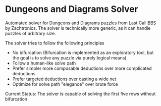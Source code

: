 # Dungeons and Diagrams Solver
Automated solver for Dungeons and Diagrams puzzles from Last Call BBS by Zachtronics.  The solver is technically more generic, as it can handle puzzles of arbitrary size.   

The solver tries to follow the following principles

* No bifurcation  (Bifurcation is implemented as an exploratory tool, but the goal is to solve any puzzle via purely logical means)
* Follow a human-like solve path
* Prefer simpler more composable deductions over more complicated deductions.
* Prefer targeted deductions over casting a wide net
* Optimize for solve path "elegance" over brute force

Current Status:  The solver is capable of solving the first five rows without bifurcation


